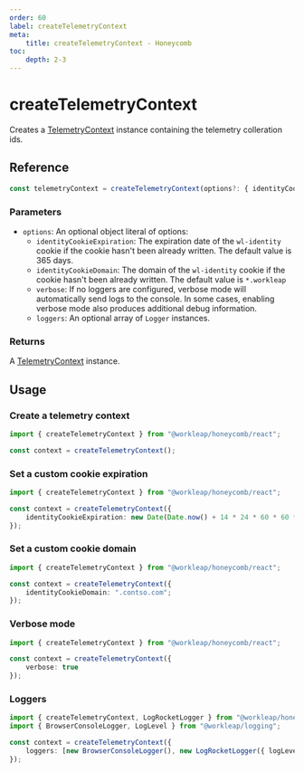 ```yaml
---
order: 60
label: createTelemetryContext
meta:
    title: createTelemetryContext - Honeycomb
toc:
    depth: 2-3
---
```


# createTelemetryContext

Creates a [TelemetryContext](../../introduction/reference/TelemetryContext.md) instance containing the telemetry colleration ids.

## Reference

```ts
const telemetryContext = createTelemetryContext(options?: { identityCookieExpiration?, identityCookieDomain?, verbose?, loggers? });
```

### Parameters

- `options`: An optional object literal of options:
    - `identityCookieExpiration`: The expiration date of the `wl-identity` cookie if the cookie hasn't been already written. The default value is 365 days.
    - `identityCookieDomain`: The domain of the `wl-identity` cookie if the cookie hasn't been already written. The default value is `*.workleap`
    - `verbose`: If no loggers are configured, verbose mode will automatically send logs to the console. In some cases, enabling verbose mode also produces additional debug information.
    - `loggers`: An optional array of `Logger` instances.

### Returns

A [TelemetryContext](../../introduction/reference/TelemetryContext.md) instance.

## Usage

### Create a telemetry context

```ts !#3
import { createTelemetryContext } from "@workleap/honeycomb/react";

const context = createTelemetryContext();
```

### Set a custom cookie expiration

```ts !#4
import { createTelemetryContext } from "@workleap/honeycomb/react";

const context = createTelemetryContext({
    identityCookieExpiration: new Date(Date.now() + 14 * 24 * 60 * 60 * 1000);
});
```

### Set a custom cookie domain

```ts !#4
import { createTelemetryContext } from "@workleap/honeycomb/react";

const context = createTelemetryContext({
    identityCookieDomain: ".contso.com";
});
```

### Verbose mode

```ts !#4
import { createTelemetryContext } from "@workleap/honeycomb/react";

const context = createTelemetryContext({
    verbose: true
});
```

### Loggers

```ts !#5
import { createTelemetryContext, LogRocketLogger } from "@workleap/honeycomb/react";
import { BrowserConsoleLogger, LogLevel } from "@workleap/logging";

const context = createTelemetryContext({
    loggers: [new BrowserConsoleLogger(), new LogRocketLogger({ logLevel: LogLevel.information })]
});
```

